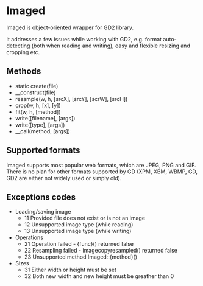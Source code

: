 # Imaged

Imaged is object-oriented wrapper for GD2 library.

It addresses a few issues while working with GD2, e.g. format auto-detecting
(both when reading and writing), easy and flexible resizing and cropping etc.

## Methods

* static create(file)
* __construct(file)
* resample(w, h, [srcX], [srcY], [scrW], [srcH])
* crop(w, h, [x], [y])
* fit(w, h, [method])
* write([filename], [args])
* write([type], [args])
* __call(method, [args])

## Supported formats

Imaged supports most popular web formats, which are JPEG, PNG and GIF. There is no plan for other formats supported by GD (XPM, XBM, WBMP, GD, GD2 are either not widely used or simply old).

## Exceptions codes

- Loading/saving image
  - 11 Provided file does not exist or is not an image
  - 12 Unsupported image type (while reading)
  - 13 Unsupported image type (while writing)
- Operations
  - 21 Operation failed - {func}() returned false
  - 22 Resampling failed - imagecopyresampled() returned false
  - 23 Unsupported method Imaged::{method}()
- Sizes
  - 31 Either width or height must be set
  - 32 Both new width and new height must be greather than 0

